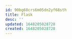 ```yaml
---
id: 90bg68crs6m05dn2yf68sth
title: Flask
desc: ''
updated: 1648205028728
created: 1648205028728
---
```


